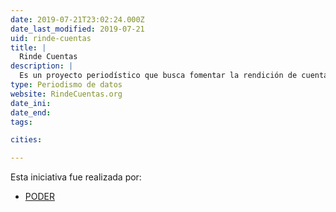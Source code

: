 ```yaml
---
date: 2019-07-21T23:02:24.000Z
date_last_modified: 2019-07-21
uid: rinde-cuentas
title: |
  Rinde Cuentas
description: |
  Es un proyecto periodístico que busca fomentar la rendición de cuentas empresarial y mostrar el fenómeno de la captura de estado a través de periodismo de datos e investigación.
type: Periodismo de datos
website: RindeCuentas.org
date_ini: 
date_end: 
tags:

cities: 

---
```


Esta iniciativa fue realizada por:

- [PODER](/organizaciones/project-poder)
